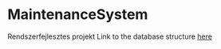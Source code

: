 # MaintenanceSystem
Rendszerfejlesztes projekt
Link to the database structure [here](https://lucid.app/lucidchart/774ed0d7-c72a-43bd-8703-aaabbbb3eda7/edit?invitationId=inv_93334d6e-54f4-4208-a655-6644bfbfa5a1)
